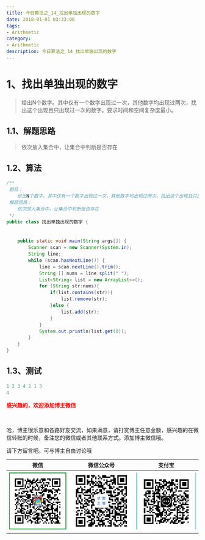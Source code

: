 ```yaml
---
title: 今日算法之_14_找出单独出现的数字
date: 2018-01-01 03:33:00
tags: 
- Arithmetic
category: 
- Arithmetic
description: 今日算法之_14_找出单独出现的数字
---
```




# 1、找出单独出现的数字
> 给出N个数字。其中仅有一个数字出现过一次，其他数字均出现过两次，找出这个出现且只出现过一次的数字。要求时间和空间复杂度最小。



## 1.1、解题思路 

> 依次放入集合中，让集合中判断是否存在



## 1.2、算法

```java
/**
 题目：
    给出N个数字。其中仅有一个数字出现过一次，其他数字均出现过两次，找出这个出现且只出现过一次的数字。要求时间和空间复杂度最小。
 解题思路：
    依次放入集合中，让集合中判断是否存在
 */
public class 找出单独出现的数字 {


    public static void main(String args[]) {
        Scanner scan = new Scanner(System.in);
        String line;
        while (scan.hasNextLine()) {
            line = scan.nextLine().trim();
            String [] nums = line.split(" ");
            List<String> list = new ArrayList<>();
            for (String str:nums){
                if(list.contains(str)){
                    list.remove(str);
                }else {
                    list.add(str);
                }
            }
            System.out.println(list.get(0));
        }
    }
}

```




## 1.3、测试 

```java
1 2 3 4 2 1 3
4
```








  **<font  color="red">感兴趣的，欢迎添加博主微信 </font>**       

​    

哈，博主很乐意和各路好友交流，如果满意，请打赏博主任意金额，感兴趣的在微信转账的时候，备注您的微信或者其他联系方式。添加博主微信哦。    

请下方留言吧。可与博主自由讨论哦   



|微信 | 微信公众号|支付宝|
|:-------:|:-------:|:------:|
| ![微信](https://raw.githubusercontent.com/HealerJean/HealerJean.github.io/master/assets/img/tctip/weixin.jpg)|![微信公众号](https://raw.githubusercontent.com/HealerJean/HealerJean.github.io/master/assets/img/my/qrcode_for_gh_a23c07a2da9e_258.jpg)|![支付宝](https://raw.githubusercontent.com/HealerJean/HealerJean.github.io/master/assets/img/tctip/alpay.jpg) |



<link rel="stylesheet" href="https://unpkg.com/gitalk/dist/gitalk.css">

<script src="https://unpkg.com/gitalk@latest/dist/gitalk.min.js"></script> 
<div id="gitalk-container"></div>    
 <script type="text/javascript">
    var gitalk = new Gitalk({
		clientID: `1d164cd85549874d0e3a`,
		clientSecret: `527c3d223d1e6608953e835b547061037d140355`,
		repo: `HealerJean.github.io`,
		owner: 'HealerJean',
		admin: ['HealerJean'],
		id: 'AAAAAAAAAAAAAAA',
    });
    gitalk.render('gitalk-container');
</script> 
